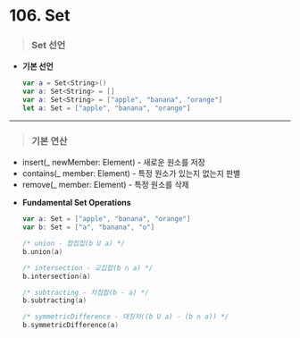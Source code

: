 # 106. Set

> ### Set 선언
* **기본 선언**
    ```swift
    var a = Set<String>()
    var a: Set<String> = []
    var a: Set<String> = ["apple", "banana", "orange"]
    let a: Set = ["apple", "banana", "orange"]
    ```
***

> ### 기본 연산
- insert(_ newMember: Element) - 새로운 원소를 저장
- contains(_ member: Element) - 특정 원소가 있는지 없는지 판별
- remove(_ member: Element) - 특정 원소를 삭제

* **Fundamental Set Operations**
    ```swift
    var a: Set = ["apple", "banana", "orange"]
    var b: Set = ["a", "banana", "o"]

    /* union - 합집합(b U a) */
    b.union(a)

    /* intersection - 교집합(b ∩ a) */
    b.intersection(a)

    /* subtracting - 차집합(b - a) */
    b.subtracting(a)

    /* symmetricDifference - 대칭차((b U a) - (b ∩ a)) */
    b.symmetricDifference(a)
    ```